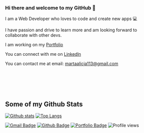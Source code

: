 ### Hi there and welcome to my GitHub 👋

I am a Web Developer who loves to code and create new apps 💻


I have passion and drive to learn more and am looking forward to collaborate with other devs. 

I am working on my [Portfolio](https://portfolio-js.martakode.vercel.app/)  

You can connect with me on [Linkedln](https://www.linkedin.com/in/marta-janina-krawczyk/) 

You can contact me at email: <martaalicja113@gmail.com> 

<br />
<br />
<br />
<br />

## Some of my Github Stats

[![Github stats](https://github-readme-stats.vercel.app/api?username=MartaKode&show_icons=true&include_all_commits=true)](https://github.com/MartaKode/github-readme-stats)
[![Top Langs](https://github-readme-stats.vercel.app/api/top-langs/?username=MartaKode&layout=compact)](https://github.com/MartaKode/github-readme-stats)


[![Gmail Badge](https://img.shields.io/badge/-martaalicja113@gmail.com-c14438?style=flat&logo=Gmail&logoColor=white&link=mailto:martaalicja113@gmail.com)](mailto:martaalicja113@gmail.com) 
[![Github Badge](https://img.shields.io/badge/-MartaKode-grey?style=flat&logo=github&logoColor=white&link=https://github.com/MartaKode/)](https://www.github.com/MartaKode/) [![Portfolio Badge](https://img.shields.io/badge/portfolio-web-blue?style=flat&link=martakode.vercel.app/)](martakode.vercel.app/)
![Profile views](https://gpvc.arturio.dev/MartaKode)

<!--
**MartaKode/MartaKode** is a ✨ _special_ ✨ repository because its `README.md` (this file) appears on your GitHub profile.

Here are some ideas to get you started:

- 🔭 I’m currently working on ...
- 🌱 I’m currently learning ...
- 👯 I’m looking to collaborate on ...
- 🤔 I’m looking for help with ...
- 💬 Ask me about ...
- 📫 How to reach me: ...
- 😄 Pronouns: ...
- ⚡ Fun fact: ...
-->

